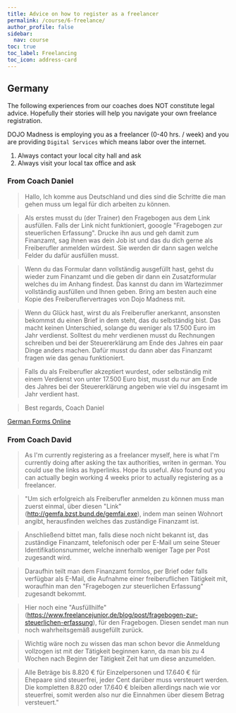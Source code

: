 ```yaml
---
title: Advice on how to register as a freelancer
permalink: /course/6-freelance/
author_profile: false
sidebar:
  nav: course
toc: true
toc_label: Freelancing
toc_icon: address-card
---
```


## Germany

The following experiences from our coaches does NOT constitute legal advice. Hopefully their stories will help you navigate your own freelance registration.

DOJO Madness is employing you as a freelancer (0-40 hrs. / week) and you are providing `Digital Services` which means labor over the internet.

1. Always contact your local city hall and ask
2. Always visit your local tax office and ask

### From Coach Daniel

> Hallo, Ich komme aus Deutschland und dies sind die Schritte die man gehen muss um legal für dich arbeiten zu können.

> Als erstes musst du (der Trainer) den Fragebogen aus dem Link ausfüllen. Falls der Link nicht funktioniert, gooogle "Fragebogen zur steuerlichen Erfassung". Drucke ihn aus und geh damit zum Finanzamt, sag ihnen was dein Job ist und das du dich gerne als Freiberufler anmelden würdest. Sie werden dir dann sagen welche Felder du dafür ausfüllen musst.

> Wenn du das Formular dann vollständig ausgefüllt hast, gehst du wieder zum Finanzamt und die geben dir dann ein Zusatzformular welches du im Anhang findest. Das kannst du dann im Wartezimmer vollständig ausfüllen und Ihnen geben. Bring am besten auch eine Kopie des Freiberuflervertrages von Dojo Madness mit.

> Wenn du Glück hast, wirst du als Freiberufler anerkannt, ansonsten bekommst du einen Brief in dem steht, das du selbständig bist. Das macht keinen Unterschied, solange du weniger als 17.500 Euro im Jahr verdienst. Solltest du mehr verdienen musst du Rechnungen schreiben und bei der Steuererklärung am Ende des Jahres ein paar Dinge anders machen. Dafür musst du dann aber das Finanzamt fragen wie das genau funktioniert.

> Falls du als Freiberufler akzeptiert wurdest, oder selbständig mit einem Verdienst von unter 17.500 Euro bist, musst du nur am Ende des Jahres bei der Steuererklärung angeben wie viel du insgesamt im Jahr verdient hast.

> Best regards, Coach Daniel

[German Forms Online](https://www.formulare-bfinv.de/ffw/content.do)

### From Coach David

> As I'm currently registering as a freelancer myself, here is what I'm currently doing after asking the tax authorities, writen in german. You could use the links as hyperlinks. Hope its useful.
Also found out you can actually begin working 4 weeks prior to actually registering as a freelancer.

> "Um sich erfolgreich als Freiberufler anmelden zu können muss man zuerst einmal, über diesen "Link"(http://gemfa.bzst.bund.de/gemfai.exe), indem man seinen Wohnort angibt, herausfinden welches das zuständige Finanzamt ist.

> Anschließend bittet man, falls diese noch nicht bekannt ist, das zuständige Finanzamt, telefonisch oder per E-Mail um seine Steuer Identifikationsnummer, welche innerhalb weniger Tage per Post zugesandt wird.

> Daraufhin teilt man dem Finanzamt formlos, per Brief oder falls verfügbar als E-Mail, die Aufnahme einer freiberuflichen Tätigkeit mit, woraufhin man den "Fragebogen zur steuerlichen Erfassung" zugesandt bekommt.

> Hier noch eine "Ausfüllhilfe"(https://www.freelancejunior.de/blog/post/fragebogen-zur-steuerlichen-erfassung), für den Fragebogen. Diesen sendet man nun noch wahrheitsgemäß ausgefüllt zurück.

> Wichtig wäre noch zu wissen das man schon bevor die Anmeldung vollzogen ist mit der Tätigkeit beginnen kann, da man bis zu 4 Wochen nach Beginn der Tätigkeit Zeit hat um diese anzumelden.

> Alle Beträge bis 8.820 € für Einzelpersonen und 17.640 € für Ehepaare sind steuerfrei, jeder Cent darüber muss versteuert werden. Die kompletten 8.820 oder 17.640 € bleiben allerdings nach wie vor steuerfrei, somit werden also nur die Einnahmen über diesem Betrag versteuert."
